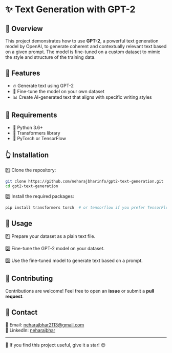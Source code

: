 # ✨ Text Generation with GPT-2  

## 📝 Overview  
This project demonstrates how to use **GPT-2**, a powerful text generation model by OpenAI, to generate coherent and contextually relevant text based on a given prompt. The model is fine-tuned on a custom dataset to mimic the style and structure of the training data.  

## 🌟 Features  
- 🔥 Generate text using GPT-2  
- 🎯 Fine-tune the model on your own dataset  
- 📊 Create AI-generated text that aligns with specific writing styles  

## 🔧 Requirements  
- 🐖 Python 3.6+  
- 🤖 Transformers library  
- 🔬 PyTorch or TensorFlow  

## 👆 Installation  

1️⃣ Clone the repository:  

```bash  
git clone https://github.com/neharajbharinfo/gpt2-text-generation.git  
cd gpt2-text-generation  
```

2️⃣ Install the required packages:  

```bash  
pip install transformers torch  # or tensorflow if you prefer TensorFlow  
```

## 🚀 Usage  

1️⃣ Prepare your dataset as a plain text file.  

2️⃣ Fine-tune the GPT-2 model on your dataset.  

3️⃣ Use the fine-tuned model to generate text based on a prompt.  

## 🤝 Contributing  
Contributions are welcome! Feel free to open an **issue** or submit a **pull request**.  

## 💌 Contact  
📧 Email: [neharajbhar2113@gmail.com](mailto:neharajbhar2113@gmail.com)  
🔗 LinkedIn: [neharajbhar](https://www.linkedin.com/in/neharajbhar)  

---  
🌟 If you find this project useful, give it a star! 😊  

